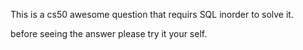 
This is a cs50 awesome question that requirs SQL inorder to solve it.

before seeing the answer please try it your self.
